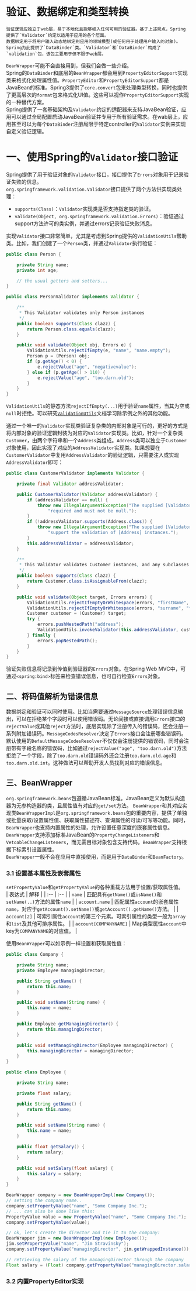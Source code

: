 # 验证、数据绑定和类型转换
    验证逻辑应独立于web层，易于本地化且能够植入任何可用的验证器。基于上述观点，Spring提供了`Validator`约定以适用于应用的各个层面。  
    数据绑定用于将用户输入动态地绑定到应用的领域模型(或任何用于处理用户输入的对象)。Spring为此提供了`DataBinder`类。`Validator`和`DataBinder`构成了`validation`包，该包主要用于但不限于web层。  
  `BeanWrapper`可能不会直接用到，但我们会做一些介绍。  
  Spring的`DataBinder`和底层的`BeanWrapper`都会用到`PropertyEditorSupport`实现类来格式化处理属性值。`PropertyEditor`和`PropertyEditorSupport`都是JavaBean的标准。Spring3提供了`core.convert`包来处理类型转换，同时也提供了更高层次的`format`包来格式化UI值。这些可以视作`PropertyEditorSupport`实现的一种替代方案。   
  Spring提供了一套基础架构及`Validator`约定的适配器来支持JavaBean验证，应用可以通过全局配置启动JavaBean验证并专用于所有验证需求。在wab层上，应用甚至可以为每个`DataBinder`注册局限于特定controller的`Validator`实例来实现自定义验证逻辑。  

# 一、使用Spring的`Validator`接口验证
Spring提供了用于验证对象的`Validator`接口，接口提供了`Errors`对象用于记录验证失败的信息。  
`org.springframework.validation.Validator`接口提供了两个方法供实现类处理：  
+ `supports(Class)`：`Validator`实现类是否支持指定类的验证。
+ `validate(Object, org.springframework.validation.Errors)`：验证通过support方法许可的类实例，并通过errors记录验证失败消息。  

实现`Validator`接口非常简单，尤其是考虑到Spring提供的`ValidationUtils`帮助类。比如，我们创建了一个`Person`类，并通过`Validator`执行验证：  
```java
public class Person {

    private String name;
    private int age;

    // the usual getters and setters...
}

public class PersonValidator implements Validator {

    /**
     * This Validator validates only Person instances
     */
    public boolean supports(Class clazz) {
        return Person.class.equals(clazz);
    }

    public void validate(Object obj, Errors e) {
        ValidationUtils.rejectIfEmpty(e, "name", "name.empty");
        Person p = (Person) obj;
        if (p.getAge() < 0) {
            e.rejectValue("age", "negativevalue");
        } else if (p.getAge() > 110) {
            e.rejectValue("age", "too.darn.old");
        }
    }
}
```
`ValidationUtils`的静态方法`rejectIfEmpty(...)`用于验证`name`属性，当其为空或`null`时拒绝。可以研究[`ValidationUtils`](https://docs.spring.io/spring-framework/docs/5.2.7.RELEASE/javadoc-api/org/springframework/validation/ValidationUtils.html)文档学习除示例之外的其他功能。  

通过一个唯一的`Validator`实现类验证复杂类的内部对象是可行的，更好的方式是将内部对象的验证逻辑封装为对应的`Validator`实现类。比如，针对一个复杂类`Customer`，由两个字符串和一个`Address`类组成。`Address`类可以独立于`Customer`对象使用，因此实现了对应的`AddressValidator`实现类。如果想要在`CustomerValidator`中复用`AddressValidator`的验证逻辑，只需要注入或实现`AddressValidator`即可：  
```java
public class CustomerValidator implements Validator {

    private final Validator addressValidator;

    public CustomerValidator(Validator addressValidator) {
        if (addressValidator == null) {
            throw new IllegalArgumentException("The supplied [Validator] is " +
                "required and must not be null.");
        }
        if (!addressValidator.supports(Address.class)) {
            throw new IllegalArgumentException("The supplied [Validator] must " +
                "support the validation of [Address] instances.");
        }
        this.addressValidator = addressValidator;
    }

    /**
     * This Validator validates Customer instances, and any subclasses of Customer too
     */
    public boolean supports(Class clazz) {
        return Customer.class.isAssignableFrom(clazz);
    }

    public void validate(Object target, Errors errors) {
        ValidationUtils.rejectIfEmptyOrWhitespace(errors, "firstName", "field.required");
        ValidationUtils.rejectIfEmptyOrWhitespace(errors, "surname", "field.required");
        Customer customer = (Customer) target;
        try {
            errors.pushNestedPath("address");
            ValidationUtils.invokeValidator(this.addressValidator, customer.getAddress(), errors);
        } finally {
            errors.popNestedPath();
        }
    }
}
```
验证失败信息将记录到传值到验证器的`Errors`对象。在Spring Web MVC中，可通过`<spring:bind>`标签来检查错误信息，也可自行检查`Errors`对象。  

## 二、将码值解析为错误信息
数据绑定和验证可以同时使用。比如当需要通过`MessageSource`处理错误信息输出，可以在拒绝某个字段时可以使用错误码。无论间接或直接调用`Errors`接口的`rejectValue`或其他`reject`方法时，底层实现除了注册传入的错误码，还会注册一系列附加错误码。`MessageCodesResolver`决定了`Errors`接口会注册哪些错误码。默认使用的`DefaultMessageCodesResolver`不仅仅会注册提供的错误码，同时会注册带有字段名称的错误码，比如通过`rejectValue("age", "too.darn.old")`方法拒绝了一个字段，除了`too.darn.old`错误码外还会注册`too.darn.old.age`和`too.darn.old.int`。这种做法可以帮助开发人员找到对应的错误信息。  

## 三、BeanWrapper
`org.springframework.beans`包遵循JavaBean标准。JavaBean定义为默认构造器为无参构造器的类，且属性值有对应的`get/set`方法。
`BeanWrapper`和其对应实现类`BeanWrapperImpl`是`org.springframework.beans`包的重要内容，提供了单独或批量获取/设置属性值、获取属性描述符、查询属性的可读/可写等功能。同时，`BeanWrapper`也支持内置属性的处理，允许设置任意深度的嵌套属性信息。  
`BeanWrapper`支持添加标准JavaBean的`PropertyChangeListeners`和`VetoableChangeListeners`，而无需目标对象包含支持代码。`BeanWrapper`支持根据下标索引设置属性。  
`BeanWrapper`一般不会在应用中直接使用，而是用于`DataBinder`和`BeanFactory`。  

### 3.1 设置基本属性及嵌套属性
`setPropertyValue`和`getPropertyValue`的各种重载方法用于设置/获取属性值。  
| 表达式 | 解释 |
| :-- | :-- |
| `name` | 匹配具有`getName()`或`isName()`和`setName(..)`方法的属性`name` |
| `account.name` | 匹配属性`account`的嵌套属性`name`，对应于`getAccount().setName()`或`getAccount().getName()`方法。 |
| `account[2]` | 可索引属性`account`的第三个元素。可索引属性的类型一般为`array`和`list`及其他可排序属性。 |
| `account[COMPANYNAME]` | Map类型属性`account`中key为`COMPANYNAME`的对应值。 |

使用`BeanWrapper`可以如示例一样设置和获取属性值：  
```java
public class Company {

    private String name;
    private Employee managingDirector;

    public String getName() {
        return this.name;
    }

    public void setName(String name) {
        this.name = name;
    }

    public Employee getManagingDirector() {
        return this.managingDirector;
    }

    public void setManagingDirector(Employee managingDirector) {
        this.managingDirector = managingDirector;
    }
}

public class Employee {

    private String name;

    private float salary;

    public String getName() {
        return this.name;
    }

    public void setName(String name) {
        this.name = name;
    }

    public float getSalary() {
        return salary;
    }

    public void setSalary(float salary) {
        this.salary = salary;
    }
}

BeanWrapper company = new BeanWrapperImpl(new Company());
// setting the company name..
company.setPropertyValue("name", "Some Company Inc.");
// ... can also be done like this:
PropertyValue value = new PropertyValue("name", "Some Company Inc.");
company.setPropertyValue(value);

// ok, let's create the director and tie it to the company:
BeanWrapper jim = new BeanWrapperImpl(new Employee());
jim.setPropertyValue("name", "Jim Stravinsky");
company.setPropertyValue("managingDirector", jim.getWrappedInstance());

// retrieving the salary of the managingDirector through the company
Float salary = (Float) company.getPropertyValue("managingDirector.salary");

```

### 3.2 内置PropertyEditor实现






























